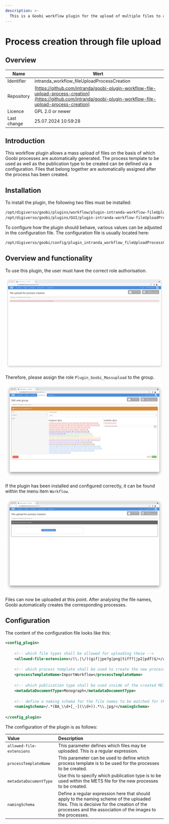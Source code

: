 ```yaml
---
description: >-
  This is a Goobi workflow plugin for the upload of multiple files to allow an automatic process creation based on the the uploaded files. Files with similar names are used to create basic Goobi process
---
```


# Process creation through file upload

## Overview

Name                     | Wert
-------------------------|-----------
Identifier               | intranda_workflow_fileUploadProcessCreation
Repository               | [https://github.com/intranda/goobi-plugin-workflow-file-upload-process-creation](https://github.com/intranda/goobi-plugin-workflow-file-upload-process-creation)
Licence              | GPL 2.0 or newer 
Last change    | 25.07.2024 10:59:28


## Introduction
This workflow plugin allows a mass upload of files on the basis of which Goobi processes are automatically generated. The process template to be used as well as the publication type to be created can be defined via a configuration. Files that belong together are automatically assigned after the process has been created.


## Installation
To install the plugin, the following two files must be installed:

```bash
/opt/digiverso/goobi/plugins/workflow/plugin-intranda-workflow-fileUploadProcessCreation-base.jar
/opt/digiverso/goobi/plugins/GUI/plugin-intranda-workflow-fileUploadProcessCreation-gui.jar
```

To configure how the plugin should behave, various values can be adjusted in the configuration file. The configuration file is usually located here:

```bash
/opt/digiverso/goobi/config/plugin_intranda_workflow_fileUploadProcessCreation.xml
```


## Overview and functionality
To use this plugin, the user must have the correct role authorisation.

![The plugin cannot be used without correct authorisation](images/goobi-plugin-workflow-file-upload-process-creation_screen1_en.png)

Therefore, please assign the role `Plugin_Goobi_Massupload` to the group.

![Correctly assigned role for users](images/goobi-plugin-workflow-file-upload-process-creation_screen2_en.png)

If the plugin has been installed and configured correctly, it can be found within the menu item `Workflow`.

![Opened plugin for the upload](images/goobi-plugin-workflow-file-upload-process-creation_screen3_en.png)

Files can now be uploaded at this point. After analysing the file names, Goobi automatically creates the corresponding processes.


## Configuration
The content of the configuration file looks like this:

```xml
<config_plugin>

    <!-- which file types shall be allowed for uploading these -->
    <allowed-file-extensions>/(\.|\/)(gif|jpe?g|png|tiff?|jp2|pdf)$/</allowed-file-extensions>

    <!-- which process template shall be used to create the new processes -->
    <processTemplateName>ImportWorkflow</processTemplateName>

    <!-- which publication type shall be used inside of the created METS files -->
    <metadataDocumentType>Monograph</metadataDocumentType>

    <!-- define a naming schema for the file names to be matched for the process creation -->
    <namingSchema>/.*(BA_\\d+[_-](\\d+)).*\\.jpg/</namingSchema>

</config_plugin>
```

The configuration of the plugin is as follows:

| Value | Description |
| :--- | :--- |
| `allowed-file-extensions` | This parameter defines which files may be uploaded. This is a regular expression. |
| `processTemplateName` | This parameter can be used to define which process template is to be used for the processes to be created. |
| `metadataDocumentType` | Use this to specify which publication type is to be used within the METS file for the new processes to be created. |
| `namingSchema` | Define a regular expression here that should apply to the naming scheme of the uploaded files. This is decisive for the creation of the processes and the association of the images to the processes. |